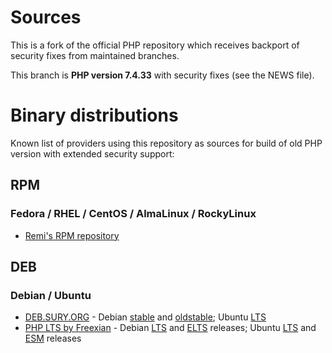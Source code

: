 # Sources

This is a fork of the official PHP repository which receives backport of security fixes from maintained branches.

This branch is **PHP version 7.4.33** with security fixes (see the NEWS file).

# Binary distributions

Known list of providers using this repository as sources for build of old PHP version with extended security support:

## RPM

### Fedora / RHEL / CentOS / AlmaLinux / RockyLinux

* [Remi's RPM repository](https://rpms.remirepo.net/)

## DEB

### Debian / Ubuntu

* [DEB.SURY.ORG](https://deb.sury.org) - Debian [stable](https://wiki.debian.org/DebianStable) and [oldstable](https://wiki.debian.org/DebianOldStable); Ubuntu [LTS](https://ubuntu.com/about/release-cycle)
* [PHP LTS by Freexian](https://www.freexian.com/lts/php/) - Debian [LTS](https://wiki.debian.org/LTS) and [ELTS](https://wiki.debian.org/LTS/Extended) releases; Ubuntu [LTS](https://ubuntu.com/about/release-cycle) and [ESM](https://ubuntu.com/security/esm) releases
